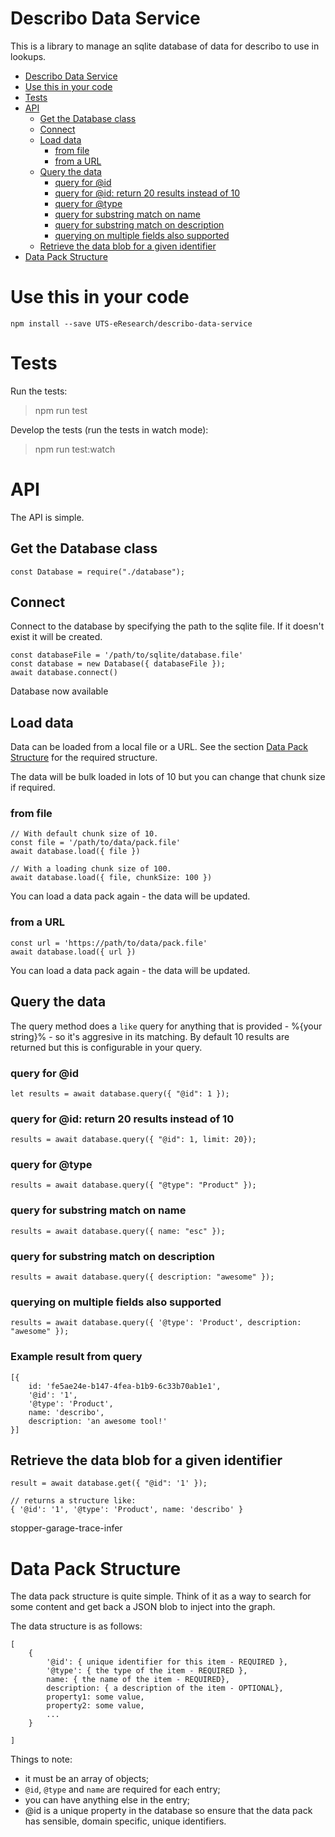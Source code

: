 # Describo Data Service

This is a library to manage an sqlite database of data for describo to use in
lookups.

-   [Describo Data Service](#describo-data-service)
-   [Use this in your code](#use-this-in-your-code)
-   [Tests](#tests)
-   [API](#api)
    -   [Get the Database class](#get-the-database-class)
    -   [Connect](#connect)
    -   [Load data](#load-data)
        -   [from file](#from-file)
        -   [from a URL](#from-a-url)
    -   [Query the data](#query-the-data)
        -   [query for @id](#query-for-id)
        -   [query for @id: return 20 results instead of 10](#query-for-id-return-20-results-instead-of-10)
        -   [query for @type](#query-for-type)
        -   [query for substring match on name](#query-for-substring-match-on-name)
        -   [query for substring match on description](#query-for-substring-match-on-description)
        -   [querying on multiple fields also supported](#querying-on-multiple-fields-also-supported)
    -   [Retrieve the data blob for a given identifier](#retrieve-the-data-blob-for-a-given-identifier)
-   [Data Pack Structure](#data-pack-structure)

# Use this in your code

```
npm install --save UTS-eResearch/describo-data-service
```

# Tests

Run the tests:

> npm run test

Develop the tests (run the tests in watch mode):

> npm run test:watch

# API

The API is simple.

## Get the Database class

```
const Database = require("./database");
```

## Connect

Connect to the database by specifying the path to the sqlite file.
If it doesn't exist it will be created.

```
const databaseFile = '/path/to/sqlite/database.file'
const database = new Database({ databaseFile });
await database.connect()
```

Database now available

## Load data

Data can be loaded from a local file or a URL. See the section
[Data Pack Structure](#data-pack-structure) for the required structure.

The data will be bulk loaded in lots of 10 but you can change that chunk size if required.

### from file

```
// With default chunk size of 10.
const file = '/path/to/data/pack.file'
await database.load({ file })

// With a loading chunk size of 100.
await database.load({ file, chunkSize: 100 })
```

You can load a data pack again - the data will be updated.

### from a URL

```
const url = 'https://path/to/data/pack.file'
await database.load({ url })
```

You can load a data pack again - the data will be updated.

## Query the data

The query method does a `like` query for anything that is provided - %{your string}% - so it's
aggresive in its matching. By default 10 results are returned but this is configurable in
your query.

### query for @id

```
let results = await database.query({ "@id": 1 });
```

### query for @id: return 20 results instead of 10

```
results = await database.query({ "@id": 1, limit: 20});
```

### query for @type

```
results = await database.query({ "@type": "Product" });
```

### query for substring match on name

```
results = await database.query({ name: "esc" });
```

### query for substring match on description

```
results = await database.query({ description: "awesome" });
```

### querying on multiple fields also supported

```
results = await database.query({ '@type': 'Product', description: "awesome" });
```

### Example result from query

```
[{
    id: 'fe5ae24e-b147-4fea-b1b9-6c33b70ab1e1',
    '@id': '1',
    '@type': 'Product',
    name: 'describo',
    description: 'an awesome tool!'
}]
```

## Retrieve the data blob for a given identifier

```
result = await database.get({ "@id": '1' });

// returns a structure like:
{ '@id': '1', '@type': 'Product', name: 'describo' }
```

stopper-garage-trace-infer

# Data Pack Structure

The data pack structure is quite simple. Think of it as a way to search for some content and get
back a JSON blob to inject into the graph.

The data structure is as follows:

```
[
    {
        '@id': { unique identifier for this item - REQUIRED },
        '@type': { the type of the item - REQUIRED },
        name: { the name of the item - REQUIRED},
        description: { a description of the item - OPTIONAL},
        property1: some value,
        property2: some value,
        ...
    }

]
```

Things to note:

-   it must be an array of objects;
-   `@id`, `@type` and `name` are required for each entry;
-   you can have anything else in the entry;
-   @id is a unique property in the database so ensure that the data pack has sensible, domain specific, unique identifiers.
